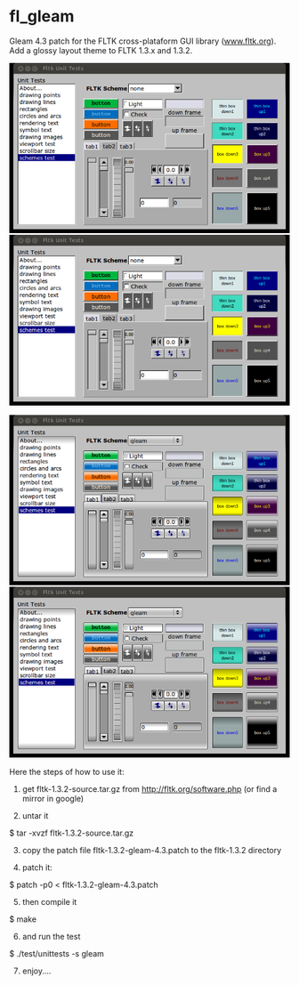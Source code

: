 fl_gleam
========

Gleam 4.3 patch for the FLTK cross-plataform GUI library (www.fltk.org). Add a glossy layout theme to FLTK 1.3.x and 1.3.2. 

<img src="https://github.com/eetorres/fl_gleam/blob/master/classic.png?raw=true"></img>
![Classic screenshot](https://github.com/eetorres/fl\_gleam/blob/master/classic.png)

<img src="https://github.com/eetorres/fl_gleam/blob/master/gleam.png?raw=true"></img>
![Gleam screenshot](https://github.com/eetorres/fl\_gleam/blob/master/gleam.png "Gleam screenshot")

Here the steps of how to use it:


1) get fltk-1.3.2-source.tar.gz from http://fltk.org/software.php (or find a mirror in google)

2) untar it

$ tar -xvzf fltk-1.3.2-source.tar.gz

3) copy the patch file fltk-1.3.2-gleam-4.3.patch to the fltk-1.3.2 directory

4) patch it:

$ patch -p0 < fltk-1.3.2-gleam-4.3.patch

5) then compile it

$ make

6) and run the test

$ ./test/unittests -s gleam

7) enjoy....
